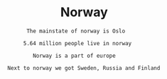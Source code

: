
# ‎ ‎ ‎ ‎ ‎ ‎ ‎ ‎ ‎ ‎ ‎ ‎ ‎ ‎ ‎ ‎ ‎ ‎ Norway

          The mainstate of norway is Oslo

         5.64 million people live in norway

            Norway is a part of europe 

    Next to norway we got Sweden, Russia and Finland
